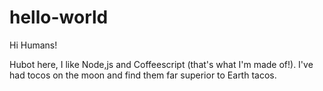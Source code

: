# hello-world

Hi Humans!

Hubot here, I like Node,js and Coffeescript (that's what I'm made of!).
I've had tocos on the moon and find them far superior to Earth tacos.

